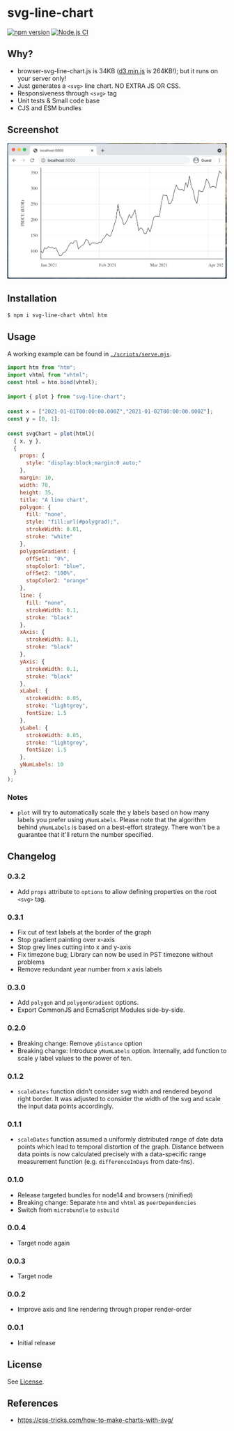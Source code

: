 # svg-line-chart

[![npm version](https://badge.fury.io/js/svg-line-chart.svg)](https://badge.fury.io/js/svg-line-chart) [![Node.js CI](https://github.com/TimDaub/svg-line-chart/actions/workflows/node.js.yml/badge.svg)](https://github.com/TimDaub/svg-line-chart/actions/workflows/node.js.yml)

## Why?

- browser-svg-line-chart.js is 34KB
  ([d3.min.js](https://cdnjs.cloudflare.com/ajax/libs/d3/6.6.2/d3.min.js) is
  264KB!); but it runs on your server only!
- Just generates a `<svg>` line chart. NO EXTRA JS OR CSS.
- Responsiveness through `<svg>` tag
- Unit tests & Small code base
- CJS and ESM bundles

## Screenshot

![](./assets/screenshot.png)

## Installation

```bash
$ npm i svg-line-chart vhtml htm
```

## Usage

A working example can be found in
[`./scripts/serve.mjs`](https://github.com/TimDaub/svg-line-chart/blob/master/scripts/serve.mjs).
                                                             
```js                                                        
import htm from "htm";
import vhtml from "vhtml";
const html = htm.bind(vhtml);

import { plot } from "svg-line-chart";

const x = ["2021-01-01T00:00:00.000Z","2021-01-02T00:00:00.000Z"];
const y = [0, 1];

const svgChart = plot(html)(
  { x, y },                                                  
  {                                                          
    props: {
      style: "display:block;margin:0 auto;"
    },
    margin: 10,                                              
    width: 70,                                               
    height: 35,                                              
    title: "A line chart",                                   
    polygon: {
      fill: "none",
      style: "fill:url(#polygrad);",
      strokeWidth: 0.01,
      stroke: "white"
    },
    polygonGradient: {
      offSet1: "0%",
      stopColor1: "blue",
      offSet2: "100%",
      stopColor2: "orange"
    },
    line: {                                                  
      fill: "none",                                          
      strokeWidth: 0.1,                                      
      stroke: "black"                                        
    },                                                       
    xAxis: {                                                 
      strokeWidth: 0.1,                                      
      stroke: "black"                                        
    },                                                       
    yAxis: {                                                 
      strokeWidth: 0.1,                                      
      stroke: "black"                                        
    },                                                       
    xLabel: {                                                
      strokeWidth: 0.05,                                     
      stroke: "lightgrey",                                   
      fontSize: 1.5                                          
    },                                                       
    yLabel: {                                                
      strokeWidth: 0.05,                                     
      stroke: "lightgrey",                                   
      fontSize: 1.5                                          
    },                                                       
    yNumLabels: 10
  }
);
```

### Notes

- `plot` will try to automatically scale the y labels based on how many labels
  you prefer using `yNumLabels`. Please note that the algorithm behind
  `yNumLabels` is based on a best-effort strategy. There won't be a guarantee
  that it'll return the number specified.

## Changelog

### 0.3.2

- Add `props` attribute to `options` to allow defining properties on the root
  `<svg>` tag.

### 0.3.1

- Fix cut of text labels at the border of the graph
- Stop gradient painting over x-axis
- Stop grey lines cutting into x and y-axis
- Fix timezone bug; Library can now be used in PST timezone without problems
- Remove redundant year number from x axis labels

### 0.3.0

- Add `polygon` and `polygonGradient` options.
- Export CommonJS and EcmaScript Modules side-by-side.

### 0.2.0

- Breaking change: Remove `yDistance` option
- Breaking change: Introduce `yNumLabels` option. Internally, add
  function to scale y label values to the power of ten.

### 0.1.2

- `scaleDates` function didn't consider svg width and rendered beyond right
  border. It was adjusted to consider the width of the svg and scale the input
  data points accordingly.

### 0.1.1

- `scaleDates` function assumed a uniformly distributed range of date data
  points which lead to temporal distortion of the graph. Distance between data
  points is now calculated precisely with a data-specific range measurement
  function (e.g. `differenceInDays` from date-fns).

### 0.1.0

- Release targeted bundles for node14 and browsers (minified)
- Breaking change: Separate `htm` and `vhtml` as `peerDependencies`
- Switch from `microbundle` to `esbuild`

### 0.0.4

- Target node again

### 0.0.3

- Target node

### 0.0.2

- Improve axis and line rendering through proper render-order

### 0.0.1

- Initial release

## License

See [License](./LICENSE).

## References

- https://css-tricks.com/how-to-make-charts-with-svg/
